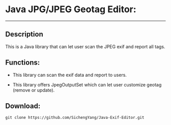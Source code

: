 # Java JPG/JPEG Geotag Editor:
***

## Description
This is a Java library that can let user scan the JPEG exif and report all tags.

## Functions:
- This library can scan the exif data and report to users.

- This library offers JpegOutputSet which can let user customize geotag (remove or update).

## Download:
```
git clone https://github.com/SichengYang/Java-Exif-Editor.git
```
